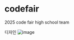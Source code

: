 # codefair
2025 code fair high school team

디자인
![image](https://github.com/user-attachments/assets/92d51f4b-1ce7-4897-bbcb-d5e460111c80)
